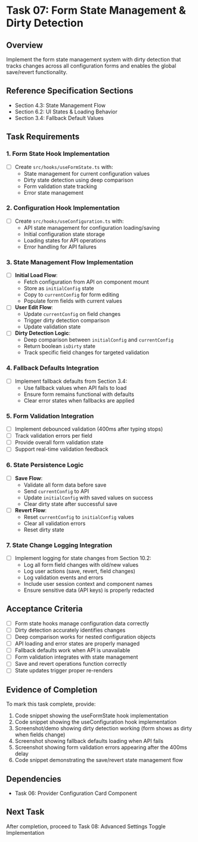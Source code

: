 # Task 07: Form State Management & Dirty Detection

## Overview
Implement the form state management system with dirty detection that tracks changes across all configuration forms and enables the global save/revert functionality.

## Reference Specification Sections
- Section 4.3: State Management Flow
- Section 6.2: UI States & Loading Behavior
- Section 3.4: Fallback Default Values

## Task Requirements

### 1. Form State Hook Implementation
- [ ] Create `src/hooks/useFormState.ts` with:
  - State management for current configuration values
  - Dirty state detection using deep comparison
  - Form validation state tracking
  - Error state management

### 2. Configuration Hook Implementation  
- [ ] Create `src/hooks/useConfiguration.ts` with:
  - API state management for configuration loading/saving
  - Initial configuration state storage
  - Loading states for API operations
  - Error handling for API failures

### 3. State Management Flow Implementation
- [ ] **Initial Load Flow**:
  - Fetch configuration from API on component mount
  - Store as `initialConfig` state
  - Copy to `currentConfig` for form editing
  - Populate form fields with current values
- [ ] **User Edit Flow**:
  - Update `currentConfig` on field changes
  - Trigger dirty detection comparison
  - Update validation state
- [ ] **Dirty Detection Logic**:
  - Deep comparison between `initialConfig` and `currentConfig`
  - Return boolean `isDirty` state
  - Track specific field changes for targeted validation

### 4. Fallback Defaults Integration
- [ ] Implement fallback defaults from Section 3.4:
  - Use fallback values when API fails to load
  - Ensure form remains functional with defaults
  - Clear error states when fallbacks are applied

### 5. Form Validation Integration
- [ ] Implement debounced validation (400ms after typing stops)
- [ ] Track validation errors per field
- [ ] Provide overall form validation state
- [ ] Support real-time validation feedback

### 6. State Persistence Logic
- [ ] **Save Flow**:
  - Validate all form data before save
  - Send `currentConfig` to API
  - Update `initialConfig` with saved values on success
  - Clear dirty state after successful save
- [ ] **Revert Flow**:
  - Reset `currentConfig` to `initialConfig` values
  - Clear all validation errors
  - Reset dirty state

### 7. State Change Logging Integration
- [ ] Implement logging for state changes from Section 10.2:
  - Log all form field changes with old/new values
  - Log user actions (save, revert, field changes)
  - Log validation events and errors
  - Include user session context and component names
  - Ensure sensitive data (API keys) is properly redacted

## Acceptance Criteria
- [ ] Form state hooks manage configuration data correctly
- [ ] Dirty detection accurately identifies changes
- [ ] Deep comparison works for nested configuration objects
- [ ] API loading and error states are properly managed
- [ ] Fallback defaults work when API is unavailable
- [ ] Form validation integrates with state management
- [ ] Save and revert operations function correctly
- [ ] State updates trigger proper re-renders

## Evidence of Completion
To mark this task complete, provide:
1. Code snippet showing the useFormState hook implementation
2. Code snippet showing the useConfiguration hook implementation
3. Screenshot/demo showing dirty detection working (form shows as dirty when fields change)
4. Screenshot showing fallback defaults loading when API fails
5. Screenshot showing form validation errors appearing after the 400ms delay
6. Code snippet demonstrating the save/revert state management flow

## Dependencies
- Task 06: Provider Configuration Card Component

## Next Task
After completion, proceed to Task 08: Advanced Settings Toggle Implementation